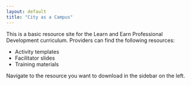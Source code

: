 ```yaml
---
layout: default
title: "City as a Campus"
---
```


This is a basic resource site for the Learn and Earn Professional Development curriculum. Providers can find the following resources:

- Activity templates
- Facilitator slides
- Training materials

Navigate to the resource you want to download in the sidebar on the left.
